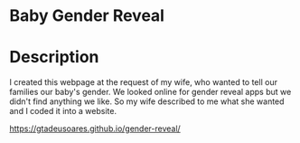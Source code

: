 # Baby Gender Reveal
# Description
I created this webpage at the request of my wife, who wanted to tell our families our baby's gender. We looked online for gender reveal apps but we didn't find anything we like. So my wife described to me what she wanted and I coded it into a website.

https://gtadeusoares.github.io/gender-reveal/
